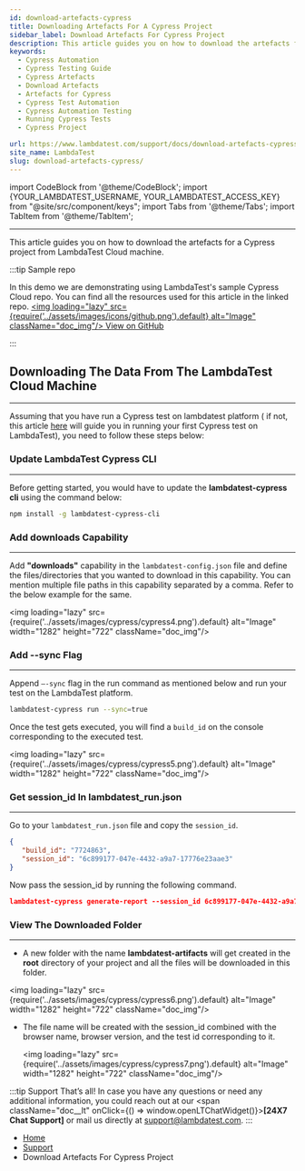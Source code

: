 ```yaml
---
id: download-artefacts-cypress
title: Downloading Artefacts For A Cypress Project
sidebar_label: Download Artefacts For Cypress Project
description: This article guides you on how to download the artefacts for a cypress project from LambdaTest Cloud machine.
keywords:
  - Cypress Automation
  - Cypress Testing Guide
  - Cypress Artefacts
  - Download Artefacts
  - Artefacts for Cypress
  - Cypress Test Automation
  - Cypress Automation Testing
  - Running Cypress Tests
  - Cypress Project

url: https://www.lambdatest.com/support/docs/download-artefacts-cypress/
site_name: LambdaTest
slug: download-artefacts-cypress/
---
```


import CodeBlock from '@theme/CodeBlock';
import {YOUR_LAMBDATEST_USERNAME, YOUR_LAMBDATEST_ACCESS_KEY} from "@site/src/component/keys";
import Tabs from '@theme/Tabs';
import TabItem from '@theme/TabItem';

---

This article guides you on how to download the artefacts for a Cypress project from LambdaTest Cloud machine.

:::tip Sample repo

In this demo we are demonstrating using LambdaTest's sample Cypress Cloud repo. You can find all the resources used for this article in the linked repo. <a href="https://github.com/LambdaTest/Cypress-Cloud" className="github__anchor"><img loading="lazy" src={require('../assets/images/icons/github.png').default} alt="Image" className="doc_img"/> View on GitHub</a>

:::

## Downloading The Data From The LambdaTest Cloud Machine

---

Assuming that you have run a Cypress test on lambdatest platform ( if not, this article [here](https://www.lambdatest.com/support/docs/getting-started-with-cypress-testing/) will guide you in running your first Cypress test on LambdaTest), you need to follow these steps below:

### Update LambdaTest Cypress CLI

---

Before getting started, you would have to update the **lambdatest-cypress cli** using the command below:

```bash
npm install -g lambdatest-cypress-cli
```

### Add downloads Capability

---

Add **"downloads"** capability in the `lambdatest-config.json` file and define the files/directories that you wanted to download in this capability. You can mention multiple file paths in this capability separated by a comma. Refer to the below example for the same.

<img loading="lazy" src={require('../assets/images/cypress/cypress4.png').default} alt="Image" width="1282" height="722" className="doc_img"/>

### Add --sync Flag

---

Append `–-sync` flag in the run command as mentioned below and run your test on the LambdaTest platform. 

```bash
lambdatest-cypress run --sync=true
```

Once the test gets executed, you will find a `build_id` on the console corresponding to the executed test.

<img loading="lazy" src={require('../assets/images/cypress/cypress5.png').default} alt="Image" width="1282" height="722" className="doc_img"/>

### Get session_id In lambdatest_run.json
---

Go to your `lambdatest_run.json` file and copy the `session_id`.

```json title=lambdatest_run.json
{
   "build_id": "7724863",
   "session_id": "6c899177-047e-4432-a9a7-17776e23aae3"
}
```

Now pass the session_id by running the following command.

```json
lambdatest-cypress generate-report --session_id 6c899177-047e-4432-a9a7-17776e23aae3
```

### View The Downloaded Folder
---

- A new folder with the name **lambdatest-artifacts** will get created in the **root** directory of your project and all the files will be downloaded in this folder.

<img loading="lazy" src={require('../assets/images/cypress/cypress6.png').default} alt="Image" width="1282" height="722" className="doc_img"/>

- The file name will be created with the session_id combined with the browser name, browser version, and the test id corresponding to it.

  <img loading="lazy" src={require('../assets/images/cypress/cypress7.png').default} alt="Image" width="1282" height="722" className="doc_img"/>

:::tip Support
That’s all! In case you have any questions or need any additional information, you could reach out at our <span className="doc\_\_lt" onClick={() => window.openLTChatWidget()}>**[24X7 Chat Support]**</span> or mail us directly at support@lambdatest.com.
:::

<nav aria-label="breadcrumbs">
  <ul className="breadcrumbs">
    <li className="breadcrumbs__item">
      <a className="breadcrumbs__link" target="_self" href="https://www.lambdatest.com">
        Home
      </a>
    </li>
    <li className="breadcrumbs__item">
      <a className="breadcrumbs__link" target="_self" href="https://www.lambdatest.com/support/docs/">
        Support
      </a>
    </li>
    <li className="breadcrumbs__item breadcrumbs__item--active">
      <span className="breadcrumbs__link">
      Download Artefacts For Cypress Project
      </span>
    </li>
  </ul>
</nav>
